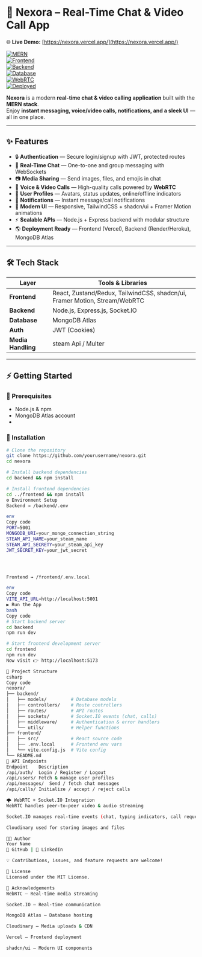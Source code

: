 # 🚀 Nexora – Real-Time Chat & Video Call App  

🌐 **Live Demo:** [https://nexora.vercel.app/](https://nexora.vercel.app/)  

[![MERN](https://img.shields.io/badge/Stack-MERN-green?style=flat-square&logo=mongodb)]()  
[![Frontend](https://img.shields.io/badge/Frontend-React-blue?style=flat-square&logo=react)]()  
[![Backend](https://img.shields.io/badge/Backend-Express-black?style=flat-square&logo=express)]()  
[![Database](https://img.shields.io/badge/Database-MongoDB-brightgreen?style=flat-square&logo=mongodb)]()  
[![WebRTC](https://img.shields.io/badge/Video-Calls-orange?style=flat-square&logo=webrtc)]()  
[![Deployed](https://img.shields.io/badge/Deployed-Live-success?style=flat-square&logo=vercel)]()  

**Nexora** is a modern **real-time chat & video calling application** built with the **MERN stack**.  
Enjoy **instant messaging, voice/video calls, notifications, and a sleek UI** — all in one place.  

---

## ✨ Features  

- 🔒 **Authentication** — Secure login/signup with JWT, protected routes  
- 💬 **Real-Time Chat** — One-to-one and group messaging with WebSockets  
- 📷 **Media Sharing** — Send images, files, and emojis in chat  
- 🎥 **Voice & Video Calls** — High-quality calls powered by **WebRTC**  
- 👤 **User Profiles** — Avatars, status updates, online/offline indicators  
- 🔔 **Notifications** — Instant message/call notifications  
- 🎨 **Modern UI** — Responsive, TailwindCSS + shadcn/ui + Framer Motion animations  
- ⚡ **Scalable APIs** — Node.js + Express backend with modular structure  
- 🌎 **Deployment Ready** — Frontend (Vercel), Backend (Render/Heroku), MongoDB Atlas  

---

## 🛠️ Tech Stack  

| Layer      | Tools & Libraries |  
|-----------|-------------------|  
| **Frontend** | React, Zustand/Redux, TailwindCSS, shadcn/ui, Framer Motion, Stream/WebRTC |  
| **Backend** | Node.js, Express.js, Socket.IO |  
| **Database** | MongoDB Atlas |  
| **Auth** | JWT (Cookies) |  
| **Media Handling** | steam Api / Multer |  

---

## ⚡ Getting Started  

### 🔑 Prerequisites  
- Node.js & npm  
- MongoDB Atlas account  
-  

### 🚀 Installation  

```bash
# Clone the repository
git clone https://github.com/yourusername/nexora.git
cd nexora

# Install backend dependencies
cd backend && npm install

# Install frontend dependencies
cd ../frontend && npm install
⚙️ Environment Setup
Backend → /backend/.env

env
Copy code
PORT=5001
MONGODB_URI=your_mongo_connection_string
STEAM_API_NAME=your_steam_name
STEAM_API_SECRETY=your_steam_api_key
JWT_SECRET_KEY=your_jwt_secret




Frontend → /frontend/.env.local

env
Copy code
VITE_API_URL=http://localhost:5001
▶️ Run the App
bash
Copy code
# Start backend server
cd backend
npm run dev

# Start frontend development server
cd frontend
npm run dev
Now visit 👉 http://localhost:5173

📁 Project Structure
csharp
Copy code
nexora/
├── backend/
│   ├── models/         # Database models
│   ├── controllers/    # Route controllers
│   ├── routes/         # API routes
│   ├── sockets/        # Socket.IO events (chat, calls)
│   ├── middleware/     # Authentication & error handlers
│   └── utils/          # Helper functions
├── frontend/
│   ├── src/            # React source code
│   ├── .env.local      # Frontend env vars
│   └── vite.config.js  # Vite config
└── README.md
🔗 API Endpoints
Endpoint	Description
/api/auth/	Login / Register / Logout
/api/users/	Fetch & manage user profiles
/api/messages/	Send / fetch chat messages
/api/calls/	Initialize / accept / reject calls

🌩️ WebRTC + Socket.IO Integration
WebRTC handles peer-to-peer video & audio streaming

Socket.IO manages real-time events (chat, typing indicators, call requests)

Cloudinary used for storing images and files

👨‍💻 Author
Your Name
🔗 GitHub | 🔗 LinkedIn

💡 Contributions, issues, and feature requests are welcome!

📄 License
Licensed under the MIT License.

🙏 Acknowledgements
WebRTC — Real-time media streaming

Socket.IO — Real-time communication

MongoDB Atlas — Database hosting

Cloudinary — Media uploads & CDN

Vercel — Frontend deployment

shadcn/ui — Modern UI components



